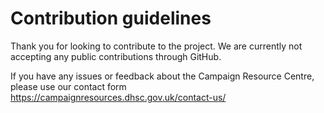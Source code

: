 # Contribution guidelines

Thank you for looking to contribute to the project. We are currently not accepting any public contributions through GitHub.

If you have any issues or feedback about the Campaign Resource Centre, please use our contact form https://campaignresources.dhsc.gov.uk/contact-us/
